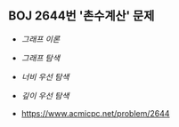 ## BOJ 2644번 '촌수계산' 문제 

* _그래프 이론_
* _그래프 탐색_
* _너비 우선 탐색_
* _깊이 우선 탐색_

* https://www.acmicpc.net/problem/2644
